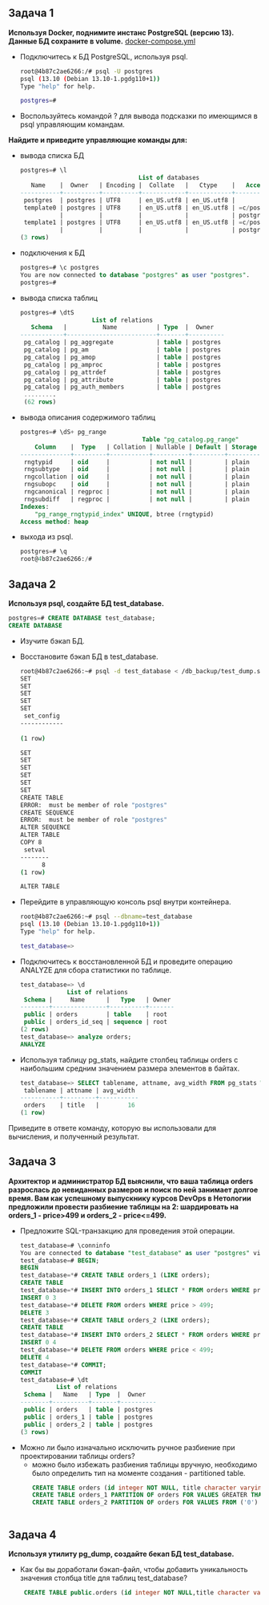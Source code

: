 ## Задача 1

**Используя Docker, поднимите инстанс PostgreSQL (версию 13). Данные БД сохраните в volume.**
[docker-compose.yml](https://github.com/Rain-m-a-n/devops-netology/blob/master/Администрирование%20баз%20данных/Home_Work_(6.4)/docker-compose.yml)
* Подключитесь к БД PostgreSQL, используя psql.
  ```bash
  root@4b87c2ae6266:/# psql -U postgres
  psql (13.10 (Debian 13.10-1.pgdg110+1))
  Type "help" for help.

  postgres=#
  ```
* Воспользуйтесь командой \? для вывода подсказки по имеющимся в psql управляющим командам.

**Найдите и приведите управляющие команды для:**

* вывода списка БД
  ```sql
  postgres=# \l
                                   List of databases
     Name    |  Owner   | Encoding |  Collate   |   Ctype    |   Access privileges   
  -----------+----------+----------+------------+------------+-----------------------
   postgres  | postgres | UTF8     | en_US.utf8 | en_US.utf8 | 
   template0 | postgres | UTF8     | en_US.utf8 | en_US.utf8 | =c/postgres          +
             |          |          |            |            | postgres=CTc/postgres
   template1 | postgres | UTF8     | en_US.utf8 | en_US.utf8 | =c/postgres          +
             |          |          |            |            | postgres=CTc/postgres
  (3 rows)
  ```
* подключения к БД
  ```sql
  postgres=# \c postgres 
  You are now connected to database "postgres" as user "postgres".
  postgres=# 
  ```
* вывода списка таблиц
  ```sql
  postgres=# \dtS
                      List of relations
     Schema   |          Name           | Type  |  Owner   
  ------------+-------------------------+-------+----------
   pg_catalog | pg_aggregate            | table | postgres
   pg_catalog | pg_am                   | table | postgres
   pg_catalog | pg_amop                 | table | postgres
   pg_catalog | pg_amproc               | table | postgres
   pg_catalog | pg_attrdef              | table | postgres
   pg_catalog | pg_attribute            | table | postgres
   pg_catalog | pg_auth_members         | table | postgres
   .........
   (62 rows)
  ```
* вывода описания содержимого таблиц
  ```sql
  postgres=# \dS+ pg_range
                                    Table "pg_catalog.pg_range"
      Column    |  Type   | Collation | Nullable | Default | Storage | Stats target | Description 
  --------------+---------+-----------+----------+---------+---------+--------------+-------------
   rngtypid     | oid     |           | not null |         | plain   |              | 
   rngsubtype   | oid     |           | not null |         | plain   |              | 
   rngcollation | oid     |           | not null |         | plain   |              | 
   rngsubopc    | oid     |           | not null |         | plain   |              | 
   rngcanonical | regproc |           | not null |         | plain   |              | 
   rngsubdiff   | regproc |           | not null |         | plain   |              | 
  Indexes:
      "pg_range_rngtypid_index" UNIQUE, btree (rngtypid)
  Access method: heap
  ```
* выхода из psql.
  ```sql
  postgres=# \q
  root@4b87c2ae6266:/# 
  ```

## Задача 2

**Используя psql, создайте БД test_database.**
  ```sql
  postgres=# CREATE DATABASE test_database;
  CREATE DATABASE
  ```
* Изучите бэкап БД.

* Восстановите бэкап БД в test_database.
  ```bash
  root@4b87c2ae6266:~# psql -d test_database < /db_backup/test_dump.sql 
  SET
  SET
  SET
  SET
  SET
   set_config 
  ------------
 
  (1 row)

  SET
  SET
  SET
  SET
  SET
  SET
  CREATE TABLE
  ERROR:  must be member of role "postgres"
  CREATE SEQUENCE
  ERROR:  must be member of role "postgres"
  ALTER SEQUENCE
  ALTER TABLE
  COPY 8
   setval 
  --------
        8
  (1 row)

  ALTER TABLE
  ```
* Перейдите в управляющую консоль psql внутри контейнера.
  ```bash
  root@4b87c2ae6266:~# psql --dbname=test_database
  psql (13.10 (Debian 13.10-1.pgdg110+1))
  Type "help" for help.

  test_database=> 
  ```
* Подключитесь к восстановленной БД и проведите операцию ANALYZE для сбора статистики по таблице.
  ```sql
  test_database=> \d
               List of relations
   Schema |     Name      |   Type   | Owner 
  --------+---------------+----------+-------
   public | orders        | table    | root
   public | orders_id_seq | sequence | root
  (2 rows)
  test_database=> analyze orders;
  ANALYZE
  ```

* Используя таблицу pg_stats, найдите столбец таблицы orders с наибольшим средним значением размера элементов в байтах.
  ```sql
  test_database=> SELECT tablename, attname, avg_width FROM pg_stats WHERE avg_width IN (SELECT MAX(avg_width) FROM pg_stats WHERE tablename = 'orders') and tablename = 'orders';
   tablename | attname | avg_width 
  -----------+---------+-----------
   orders    | title   |        16
  (1 row)
  ```

Приведите в ответе команду, которую вы использовали для вычисления, и полученный результат.

## Задача 3

**Архитектор и администратор БД выяснили, что ваша таблица orders разрослась до невиданных размеров и поиск по ней занимает долгое время. Вам как успешному выпускнику курсов DevOps в Нетологии предложили провести разбиение таблицы на 2: шардировать на orders_1 - price>499 и orders_2 - price<=499.**

* Предложите SQL-транзакцию для проведения этой операции.
  ```sql
  test_database=# \conninfo 
  You are connected to database "test_database" as user "postgres" via socket in "/var/run/postgresql" at port "5432".
  test_database=# BEGIN;
  BEGIN
  test_database=*# CREATE TABLE orders_1 (LIKE orders);
  CREATE TABLE
  test_database=*# INSERT INTO orders_1 SELECT * FROM orders WHERE price > 499;
  INSERT 0 3
  test_database=*# DELETE FROM orders WHERE price > 499;
  DELETE 3
  test_database=*# CREATE TABLE orders_2 (LIKE orders);
  CREATE TABLE
  test_database=*# INSERT INTO orders_2 SELECT * FROM orders WHERE price < 499; 
  INSERT 0 4
  test_database=*# DELETE FROM orders WHERE price < 499;
  DELETE 4
  test_database=*# COMMIT;
  COMMIT
  test_database=# \dt
            List of relations
   Schema |   Name   | Type  |  Owner   
  --------+----------+-------+----------
   public | orders   | table | postgres
   public | orders_1 | table | postgres
   public | orders_2 | table | postgres
  (3 rows)
  ``` 
* Можно ли было изначально исключить ручное разбиение при проектировании таблицы orders?
  * можно было избежать разбиения таблицы вручную, необходимо было определить тип на моменте создания - partitioned table.
    ```sql
    CREATE TABLE orders (id integer NOT NULL, title character varying(80) NOT NULL, price integer DEFAULT 0) PARTITION BY RANGE (price);
    CREATE TABLE orders_1 PARTITION OF orders FOR VALUES GREATER THAN ('499');
    CREATE TABLE orders_2 PARTITION OF orders FOR VALUES FROM ('0') TO ('499');
  ```
## Задача 4

**Используя утилиту pg_dump, создайте бекап БД test_database.**

* Как бы вы доработали бэкап-файл, чтобы добавить уникальность значения столбца title для таблиц test_database?
   ```sql 
    CREATE TABLE public.orders (id integer NOT NULL,title character varying(80) NOT NULL UNIQUE,price integer DEFAULT 0);
   ```
